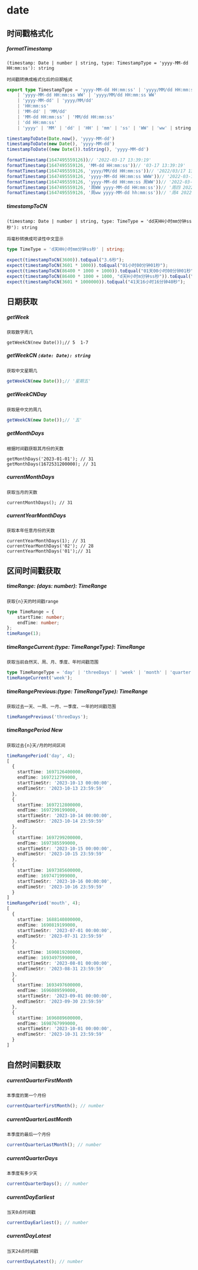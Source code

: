 

# date

## 时间戳格式化

##### formatTimestamp 

`(timestamp: Date | number | string, type: TimestampType = 'yyyy-MM-dd HH:mm:ss'): string`

`时间戳转换成格式化后的日期格式`

```typescript
export type TimestampType = 'yyyy-MM-dd HH:mm:ss' | 'yyyy/MM/dd HH:mm:ss'
    | 'yyyy-MM-dd HH:mm:ss WW' | 'yyyy/MM/dd HH:mm:ss WW'
    | 'yyyy-MM-dd' | 'yyyy/MM/dd'
    | 'HH:mm:ss'
    | 'MM-dd' | 'MM/dd'
    | 'MM-dd HH:mm:ss' | 'MM/dd HH:mm:ss'
    | 'dd HH:mm:ss'
    | 'yyyy' | 'MM' | 'dd' | 'HH' | 'mm' | 'ss' | 'WW' | 'ww' | string

timestampToDate(Date.now(), 'yyyy-MM-dd')
timestampToDate(new Date(), 'yyyy-MM-dd')
timestampToDate((new Date()).toString(), 'yyyy-MM-dd')

formatTimestamp(1647495559126))// '2022-03-17 13:39:19'
formatTimestamp(1647495559126, 'MM-dd HH:mm:ss'))// '03-17 13:39:19'
formatTimestamp(1647495559126, 'yyyy/MM/dd HH:mm:ss'))// '2022/03/17 13:39:19'
formatTimestamp(1647495559126, 'yyyy-MM-dd HH:mm:ss WWW'))// '2022-03-17 13:39:19 星期四'
formatTimestamp(1647495559126, 'yyyy-MM-dd HH:mm:ss 周WW'))// '2022-03-17 13:39:19 周四'
formatTimestamp(1647495559126, '周WW yyyy-MM-dd HH:mm:ss'))// '周四 2022-03-17 13:39:19'
formatTimestamp(1647495559126, '周ww yyyy-MM-dd hh:mm:ss'))// '周4 2022-03-17 01:39:19'
```

##### timestampToCN

`(timestamp: Date | number | string, type: TimeType = 'dd天HH小时mm分钟ss秒'): string`

`将毫秒转换成可读性中文显示`

```typescript
type TimeType = 'd天HH小时mm分钟ss秒' | string;

expect(timestampToCN(3600)).toEqual("3.6秒");
expect(timestampToCN(3601 * 1000)).toEqual("01小时00分钟01秒");
expect(timestampToCN(86400 * 1000 + 1000)).toEqual("01天00小时00分钟01秒");
expect(timestampToCN(86400 * 1000 + 1000, "d天H小时m分钟ss秒")).toEqual("1天0小时0分钟01秒");
expect(timestampToCN(3601 * 1000000)).toEqual("41天16小时16分钟40秒");
```

## 日期获取

##### getWeek

`获取数字周几`

```ty
getWeekCN(new Date());// 5  1-7
```

##### getWeekCN `(date: Date): string`

`获取中文星期几`

```typescript
getWeekCN(new Date());// '星期五'
```

##### getWeekCNDay

`获取是中文的周几`

```typescript
getWeekCN(new Date());// '五'
```

##### getMonthDays

`根据时间戳获取其月份的天数`

```tsx
getMonthDays('2023-01-01'); // 31
getMonthDays(1672531200000); // 31
```

##### currentMonthDays

`获取当月的天数`

```tsx
currentMonthDays(); // 31
```

##### currentYearMonthDays

`获取本年任意月份的天数`

```tsx
currentYearMonthDays(1); // 31
currentYearMonthDays('02'); // 28
currentYearMonthDays('01');// 31
```

## 区间时间戳获取

##### timeRange: (days: number): TimeRange

`获取{n}天的时间戳range`

```typescript
type TimeRange = {
	startTime: number;
	endTime: number;
};
timeRange(1);
```

##### timeRangeCurrent:(type: TimeRangeType): TimeRange

`获取当前自然天、周、月、季度、年时间戳范围`

```typescript
type TimeRangeType = 'day' | 'threeDays' | 'week' | 'month' | 'quarter' | 'year';
timeRangeCurrent('week');
```

##### timeRangePrevious:(type: TimeRangeType): TimeRange

`获取过去一天、一周、一月、一季度、一年的时间戳范围`

```typescript
timeRangePrevious('threeDays');
```

##### timeRangePeriod <span class="new">New</span>

`获取过去{n}天/月的时间区间`

```typescript
timeRangePeriod('day', 4);
[
  {
    startTime: 1697126400000,
    endTime: 1697212799000,
    startTimeStr: '2023-10-13 00:00:00',
    endTimeStr: '2023-10-13 23:59:59'
  },
  {
    startTime: 1697212800000,
    endTime: 1697299199000,
    startTimeStr: '2023-10-14 00:00:00',
    endTimeStr: '2023-10-14 23:59:59'
  },
  {
    startTime: 1697299200000,
    endTime: 1697385599000,
    startTimeStr: '2023-10-15 00:00:00',
    endTimeStr: '2023-10-15 23:59:59'
  },
  {
    startTime: 1697385600000,
    endTime: 1697471999000,
    startTimeStr: '2023-10-16 00:00:00',
    endTimeStr: '2023-10-16 23:59:59'
  }
]
timeRangePeriod('mouth', 4);
[
  {
    startTime: 1688140800000,
    endTime: 1690819199000,
    startTimeStr: '2023-07-01 00:00:00',
    endTimeStr: '2023-07-31 23:59:59'
  },
  {
    startTime: 1690819200000,
    endTime: 1693497599000,
    startTimeStr: '2023-08-01 00:00:00',
    endTimeStr: '2023-08-31 23:59:59'
  },
  {
    startTime: 1693497600000,
    endTime: 1696089599000,
    startTimeStr: '2023-09-01 00:00:00',
    endTimeStr: '2023-09-30 23:59:59'
  },
  {
    startTime: 1696089600000,
    endTime: 1698767999000,
    startTimeStr: '2023-10-01 00:00:00',
    endTimeStr: '2023-10-31 23:59:59'
  }
]
```

## 自然时间戳获取

##### currentQuarterFirstMonth

`本季度的第一个月份`

```typescript
currentQuarterFirstMonth(); // number
```

##### currentQuarterLastMonth

`本季度的最后一个月份`

```typescript
currentQuarterLastMonth(); // number
```

##### currentQuarterDays

`本季度有多少天`

```typescript
currentQuarterDays(); // number
```

##### currentDayEarliest

`当天0点时间戳`

```typescript
currentDayEarliest(); // number
```

##### currentDayLatest

`当天24点时间戳`

```typescript
currentDayLatest(); // number
```

